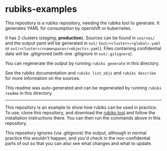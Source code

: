 # rubiks-examples

This repository is a rubiks repository, needing the rubiks tool to generate. It generates YAML for consumption by openshift or kubernetes.

It has 2 clusters (*staging*, **production**). Sources can be found in `sources/` and the output yaml will be generated in `out/` (`out/<cluster>/<global>.yaml` or `out/<cluster>/<namespace>/<objects>.yaml`). Files containing confidential data will be .gitignored (with one .gitignore in `out/.gitignore`).

You can regenerate the output by running `rubiks generate` in this directory.

See the rubiks documentation and `rubiks list_objs` and `rubiks describe` for more information on the sources.

This readme was auto-generated and can be regenerated by running `rubiks readme` in this directory.

-----

This repository is an example to show how rubiks can be used in practice. To use, clone this repository, and download the [rubiks tool](https://github.com/olx-global/rubiks/) and follow the installation instructions there. You can then run the commands above in this repository.

This repository ignores (via .gitignore) the output, although in normal practice this wouldn't happen, and you'd check in the non-confidential parts of out so that you can also see what changes and what to update.

